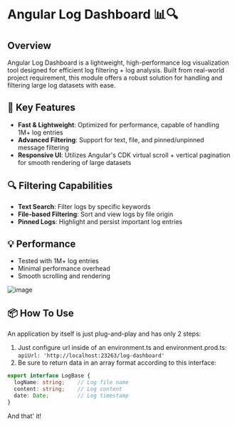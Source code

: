 # Angular Log Dashboard 📊🔍

## Overview

Angular Log Dashboard is a lightweight, high-performance log visualization tool designed for efficient log filtering + log analysis. 
Built from real-world project requirement, this module offers a robust solution for handling and filtering large log datasets with ease.

## 🌟 Key Features

- **Fast & Lightweight**: Optimized for performance, capable of handling 1M+ log entries
- **Advanced Filtering**: Support for text, file, and pinned/unpinned message filtering
- **Responsive UI**: Utilizes Angular's CDK virtual scroll + vertical pagination for smooth rendering of large datasets

## 🔍 Filtering Capabilities

- **Text Search**: Filter logs by specific keywords
- **File-based Filtering**: Sort and view logs by file origin
- **Pinned Logs**: Highlight and persist important log entries

## 💡 Performance

- Tested with 1M+ log entries
- Minimal performance overhead
- Smooth scrolling and rendering

![image](https://github.com/user-attachments/assets/67370540-8ae7-45eb-a5b7-32b5b47a4b73)


## 📦 How To Use
An application by itself is just plug-and-play and has only 2 steps:
1. Just configure url inside of an environment.ts and environment.prod.ts: ```apiUrl: 'http://localhost:23263/log-dashboard'```
2. Be sure to return data in an array format according to this interface:
```typescript
export interface LogBase {
  logName: string;    // Log file name
  content: string;    // Log content
  date: Date;         // Log timestamp
}
```

And that' it!
